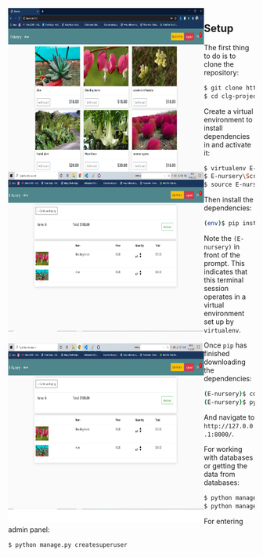 <img src="https://github.com/Nitesh-Singh-5/E-Nursery/blob/master/screenshots/E-nurser2.png" align="left" height="350" width="400" >
<img src="https://github.com/Nitesh-Singh-5/E-Nursery/blob/master/screenshots/E-nurser3.png" align="left" height="350" width="400" >
<img src="https://github.com/Nitesh-Singh-5/E-Nursery/blob/master/screenshots/E-nurser4.png" align="left" height="350" width="400" >


## Setup

The first thing to do is to clone the repository:

```sh
$ git clone https://github.com/Nitesh-Singh-5/E-Nursery.git
$ cd clg-project-blog
```

Create a virtual environment to install dependencies in and activate it:

```sh
$ virtualenv E-nursery
$ E-nursery\Scripts\activate      # for windows
$ source E-nursery/bin/activate   # Mac OS/Linux
```

Then install the dependencies:

```sh
(env)$ pip install -r requirements.txt
```
Note the `(E-nursery)` in front of the prompt. This indicates that this terminal
session operates in a virtual environment set up by `virtualenv`.

Once `pip` has finished downloading the dependencies:
```sh
(E-nursery)$ cd project
(E-nursery)$ python manage.py runserver
```
And navigate to `http://127.0.0.1:8000/`.

For working with databases or getting the data from databases:
```sh
$ python manage.py makemigrations
$ python manage.py migrate
```

For entering admin panel:
```sh
$ python manage.py createsuperuser
```
